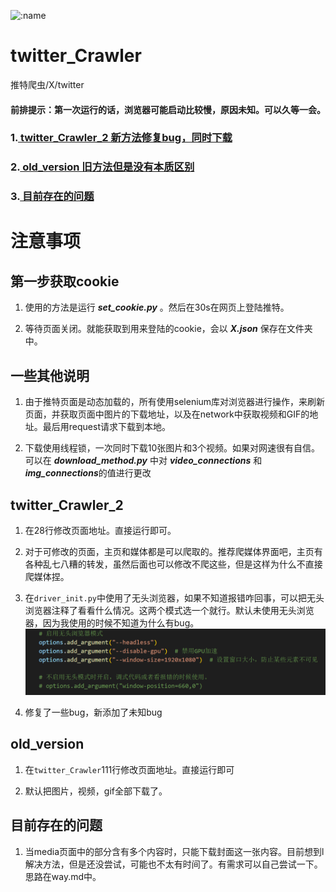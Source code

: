 ![:name](https://moe-counter.glitch.me/get/@muzi-xiaoren-twitter_Crawler?theme=moebooru)


# twitter_Crawler
推特爬虫/X/twitter


#### 前排提示：第一次运行的话，浏览器可能启动比较慢，原因未知。可以久等一会。


### 1.<a href="#twitter_Crawler_2"> twitter_Crawler_2 新方法修复bug，同时下载</a>


### 2.<a href="#old_version"> old_version 旧方法但是没有本质区别 </a>


### 3.<a href="#problems"> 目前存在的问题</a>


# 注意事项


## 第一步获取cookie
1. 使用的方法是运行 ***set_cookie.py*** 。然后在30s在网页上登陆推特。


2. 等待页面关闭。就能获取到用来登陆的cookie，会以 ***X.json*** 保存在文件夹中。


## 一些其他说明
1. 由于推特页面是动态加载的，所有使用selenium库对浏览器进行操作，来刷新页面，并获取页面中图片的下载地址，以及在network中获取视频和GIF的地址。最后用request请求下载到本地。


2. 下载使用线程锁，一次同时下载10张图片和3个视频。如果对网速很有自信。可以在 ***download_method.py*** 中对 ***video_connections*** 和 ***img_connections***的值进行更改


## <a id="twitter_Crawler_2">twitter_Crawler_2</a>
1. 在28行修改页面地址。直接运行即可。


2. 对于可修改的页面，主页和媒体都是可以爬取的。推荐爬媒体界面吧，主页有各种乱七八糟的转发，虽然后面也可以修改不爬这些，但是这样为什么不直接爬媒体捏。

3. 在`driver_init.py`中使用了无头浏览器，如果不知道报错咋回事，可以把无头浏览器注释了看看什么情况。这两个模式选一个就行。默认未使用无头浏览器，因为我使用的时候不知道为什么有bug。
![](img_src/image_1.png)

4. 修复了一些bug，新添加了未知bug

## <a id="old_version">old_version</a>

1. 在`twitter_Crawler`111行修改页面地址。直接运行即可


2. 默认把图片，视频，gif全部下载了。


## <a id="problems"> 目前存在的问题</a>

1. 当media页面中的部分含有多个内容时，只能下载封面这一张内容。目前想到l解决方法，但是还没尝试，可能也不太有时间了。有需求可以自己尝试一下。思路在way.md中。


